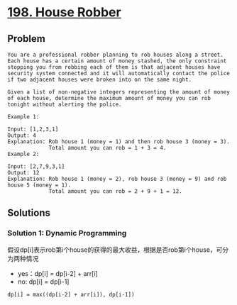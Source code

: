 # [198. House Robber](https://leetcode.com/problems/house-robber/)
## Problem
```
You are a professional robber planning to rob houses along a street. Each house has a certain amount of money stashed, the only constraint stopping you from robbing each of them is that adjacent houses have security system connected and it will automatically contact the police if two adjacent houses were broken into on the same night.

Given a list of non-negative integers representing the amount of money of each house, determine the maximum amount of money you can rob tonight without alerting the police.

Example 1:

Input: [1,2,3,1]
Output: 4
Explanation: Rob house 1 (money = 1) and then rob house 3 (money = 3).
             Total amount you can rob = 1 + 3 = 4.
Example 2:

Input: [2,7,9,3,1]
Output: 12
Explanation: Rob house 1 (money = 2), rob house 3 (money = 9) and rob house 5 (money = 1).
             Total amount you can rob = 2 + 9 + 1 = 12.
```
## Solutions
### Solution 1: Dynamic Programming
假设dp[i]表示rob第i个house的获得的最大收益，根据是否rob第i个house，可分为两种情况
- yes：dp[i] = dp[i-2] + arr[i]
- no: dp[i] = dp[i-1]

```
dp[i] = max((dp[i-2] + arr[i]), dp[i-1])
```